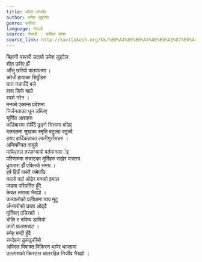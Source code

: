 ```yaml
---
title: धाँजो परेपछि
author: उमेश लुइटेल
genre: कविता
language: नेपाली
source: नेपाली - कविता कोश
source_link: http://kavitakosh.org/kk/%E0%A4%89%E0%A4%AE%E0%A5%87%E0%A4%B6_%E0%A4%B2%E0%A5%81%E0%A4%87%E0%A4%9F%E0%A5%87%E0%A4%B2
---
```


बिहानी यस्तरी उदायो उमेश लुइटेल  
शीत छरिए झैँ  
आँसु छरियो पातपातमा ।  
क्रोधी हावाका सिठ्ठीहरु  
घात नचाउँदै बजे  
हावा सिर्फ बह्यो  
स्पर्श गरेन ।  
मनको एकान्त प्रदेशमा  
निर्जनताका धुन उब्जिए  
चूर्णित आशहरु  
काँडेबारमा रोपिँदै ढुङ्गे भित्तामा बज्रिए  
दलदलमा सुखका स्मृति बटुल्दा बटुल्दै  
हराए हार्दिकताका लालीगुराँसहरु ।  
अनियन्त्रित वायुले  
माथि/तल तरङग्यायो वर्तमानलार्इ  
परिणाममा सन्नाटका मूर्तिहरु राखेर यत्रतत्र  
ध्रुवतारा झैँ एक्लियो समय ।  
हर्ष हिउँ जस्तै जमेपछि  
कालो पर्दा ओढेर मनको झ्याल  
जडमा परिवर्तित हुँदै  
केवल तमासा भैरह्यो ।  
उज्यालोको प्रतीक्षामा व्यग्र मुटु  
अँध्यारोको छाता ओढ्दै  
मूर्तिवत् ठडिरह्यो ।  
भोलि र भविष्य डामियो  
तातो फलामबाट ।  
स्नेह बन्दी हुँदै  
सन्देहमा ढुकढुकीयो  
अविरल विषाक्त विकिरण थापेर थाप्लामा  
उल्लासको क्रिस्टल चालरहित निर्जीव भैरह्यो ।
